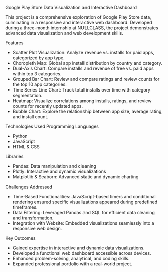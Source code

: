 




Google Play Store Data Visualization and Interactive Dashboard

This project is a comprehensive exploration of Google Play Store data, culminating in a responsive and interactive web dashboard. Developed during a three-month internship at NULLCLASS, the project demonstrates advanced data visualization and web development skills.

Features
- Scatter Plot Visualization: Analyze revenue vs. installs for paid apps, categorized by app type.
- Choropleth Map: Global app install distribution by country and category.
- Dual-Axis Chart: Compare installs and revenue of free vs. paid apps within top 3 categories.
- Grouped Bar Chart: Review and compare ratings and review counts for the top 10 app categories.
- Time Series Line Chart: Track total installs over time with category segmentation.
- Heatmap: Visualize correlations among installs, ratings, and review counts for recently updated apps.
- Bubble Chart: Explore the relationship between app size, average rating, and install count.
  
Technologies Used
Programming Languages
- Python
- JavaScript
- HTML & CSS

Libraries
- Pandas: Data manipulation and cleaning
- Plotly: Interactive and dynamic visualizations
- Matplotlib & Seaborn: Advanced static and dynamic charting
  
Challenges Addressed
- Time-Based Functionalities: JavaScript-based timers and conditional rendering ensured specific visualizations appeared during predefined timeframes.
- Data Filtering: Leveraged Pandas and SQL for efficient data cleaning and transformation.
- Integration with Website: Embedded visualizations seamlessly into a responsive web design.

Key Outcomes
- Gained expertise in interactive and dynamic data visualizations.
- Developed a functional web dashboard accessible across devices.
- Enhanced problem-solving, analytical, and coding skills.
- Expanded professional portfolio with a real-world project.
